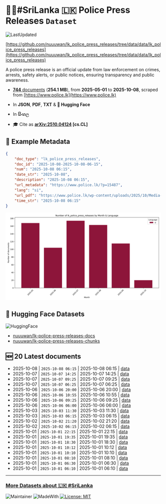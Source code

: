 # 👮‍♂️#SriLanka 🇱🇰 Police Press Releases `Dataset`

![LastUpdated](https://img.shields.io/badge/last_updated-2025--10--09_12:26:04-green)

[https://github.com/nuuuwan/lk_police_press_releases/tree/data/data/lk_police_press_releases](https://github.com/nuuuwan/lk_police_press_releases/tree/data/data/lk_police_press_releases)

A police press release is an official update from law enforcement on crimes, arrests, safety alerts, or public notices, ensuring transparency and public awareness.

- [**744** documents](https://github.com/nuuuwan/lk_police_press_releases/tree/data/data/lk_police_press_releases) (**254.1 MB**), from **2025-05-01** to **2025-10-08**, scraped from [https://www.police.lk](https://www.police.lk)

- In **JSON**, **PDF**, **TXT** & **🤗 Hugging Face**

- In **සිංහල**

- 🎓 Cite as **[arXiv:2510.04124](https://arxiv.org/abs/2510.04124) [cs.CL]**

## 📝 Example Metadata

```json
{
    "doc_type": "lk_police_press_releases",
    "doc_id": "2025-10-08-2025-10-08-06-15",
    "num": "2025-10-08 06:15",
    "date_str": "2025-10-08",
    "description": "2025-10-08 06:15",
    "url_metadata": "https://www.police.lk/?p=15487",
    "lang": "si",
    "url_pdf": "https://www.police.lk/wp-content/uploads/2025/10/Media-on-2025.10.08-at-0615-.pdf",
    "time_str": "2025-10-08 06:15"
}
```

![Chart](https://raw.githubusercontent.com/nuuuwan/lk_police_press_releases/refs/heads/data/data/lk_police_press_releases/docs_by_month_and_lang.png)

## 🤗 Hugging Face Datasets

![HuggingFace](https://img.shields.io/badge/-HuggingFace-FDEE21?style=for-the-badge&logo=HuggingFace)

- [nuuuwan/lk-police-press-releases-docs](https://huggingface.co/datasets/nuuuwan/lk-police-press-releases-docs)
- [nuuuwan/lk-police-press-releases-chunks](https://huggingface.co/datasets/nuuuwan/lk-police-press-releases-chunks)

## 🆕 20 Latest documents

- 2025-10-08 | `2025-10-08 06:15` | 2025-10-08 06:15 | [data](https://github.com/nuuuwan/lk_police_press_releases/tree/data/data/lk_police_press_releases/2020s/2025/2025-10-08-2025-10-08-06-15)
- 2025-10-07 | `2025-10-07 14:25` | 2025-10-07 14:25 | [data](https://github.com/nuuuwan/lk_police_press_releases/tree/data/data/lk_police_press_releases/2020s/2025/2025-10-07-2025-10-07-14-25)
- 2025-10-07 | `2025-10-07 09:25` | 2025-10-07 09:25 | [data](https://github.com/nuuuwan/lk_police_press_releases/tree/data/data/lk_police_press_releases/2020s/2025/2025-10-07-2025-10-07-09-25)
- 2025-10-07 | `2025-10-07 06:25` | 2025-10-07 06:25 | [data](https://github.com/nuuuwan/lk_police_press_releases/tree/data/data/lk_police_press_releases/2020s/2025/2025-10-07-2025-10-07-06-25)
- 2025-10-06 | `2025-10-06 20:00` | 2025-10-06 20:00 | [data](https://github.com/nuuuwan/lk_police_press_releases/tree/data/data/lk_police_press_releases/2020s/2025/2025-10-06-2025-10-06-20-00)
- 2025-10-06 | `2025-10-06 10:55` | 2025-10-06 10:55 | [data](https://github.com/nuuuwan/lk_police_press_releases/tree/data/data/lk_police_press_releases/2020s/2025/2025-10-06-2025-10-06-10-55)
- 2025-10-06 | `2025-10-06 09:25` | 2025-10-06 09:25 | [data](https://github.com/nuuuwan/lk_police_press_releases/tree/data/data/lk_police_press_releases/2020s/2025/2025-10-06-2025-10-06-09-25)
- 2025-10-06 | `2025-10-06 06:00` | 2025-10-06 06:00 | [data](https://github.com/nuuuwan/lk_police_press_releases/tree/data/data/lk_police_press_releases/2020s/2025/2025-10-06-2025-10-06-06-00)
- 2025-10-03 | `2025-10-03 11:30` | 2025-10-03 11:30 | [data](https://github.com/nuuuwan/lk_police_press_releases/tree/data/data/lk_police_press_releases/2020s/2025/2025-10-03-2025-10-03-11-30)
- 2025-10-03 | `2025-10-03 06:15` | 2025-10-03 06:15 | [data](https://github.com/nuuuwan/lk_police_press_releases/tree/data/data/lk_police_press_releases/2020s/2025/2025-10-03-2025-10-03-06-15)
- 2025-10-02 | `2025-10-02 21:20` | 2025-10-02 21:20 | [data](https://github.com/nuuuwan/lk_police_press_releases/tree/data/data/lk_police_press_releases/2020s/2025/2025-10-02-2025-10-02-21-20)
- 2025-10-02 | `2025-10-02 06:15` | 2025-10-02 06:15 | [data](https://github.com/nuuuwan/lk_police_press_releases/tree/data/data/lk_police_press_releases/2020s/2025/2025-10-02-2025-10-02-06-15)
- 2025-10-01 | `2025-10-01 22:15` | 2025-10-01 22:15 | [data](https://github.com/nuuuwan/lk_police_press_releases/tree/data/data/lk_police_press_releases/2020s/2025/2025-10-01-2025-10-01-22-15)
- 2025-10-01 | `2025-10-01 19:35` | 2025-10-01 19:35 | [data](https://github.com/nuuuwan/lk_police_press_releases/tree/data/data/lk_police_press_releases/2020s/2025/2025-10-01-2025-10-01-19-35)
- 2025-10-01 | `2025-10-01 18:30` | 2025-10-01 18:30 | [data](https://github.com/nuuuwan/lk_police_press_releases/tree/data/data/lk_police_press_releases/2020s/2025/2025-10-01-2025-10-01-18-30)
- 2025-10-01 | `2025-10-01 10:12` | 2025-10-01 10:12 | [data](https://github.com/nuuuwan/lk_police_press_releases/tree/data/data/lk_police_press_releases/2020s/2025/2025-10-01-2025-10-01-10-12)
- 2025-10-01 | `2025-10-01 10:10` | 2025-10-01 10:10 | [data](https://github.com/nuuuwan/lk_police_press_releases/tree/data/data/lk_police_press_releases/2020s/2025/2025-10-01-2025-10-01-10-10)
- 2025-10-01 | `2025-10-01 08:10` | 2025-10-01 08:10 | [data](https://github.com/nuuuwan/lk_police_press_releases/tree/data/data/lk_police_press_releases/2020s/2025/2025-10-01-2025-10-01-08-10)
- 2025-10-01 | `2025-10-01 06:30` | 2025-10-01 06:30 | [data](https://github.com/nuuuwan/lk_police_press_releases/tree/data/data/lk_police_press_releases/2020s/2025/2025-10-01-2025-10-01-06-30)
- 2025-10-01 | `2025-10-01 06:10` | 2025-10-01 06:10 | [data](https://github.com/nuuuwan/lk_police_press_releases/tree/data/data/lk_police_press_releases/2020s/2025/2025-10-01-2025-10-01-06-10)

---

### [More Datasets about 🇱🇰 #SriLanka](https://github.com/nuuuwan/lk_datasets)

![Maintainer](https://img.shields.io/badge/maintainer-nuuuwan-red)
![MadeWith](https://img.shields.io/badge/made_with-python-blue)
[![License: MIT](https://img.shields.io/badge/License-MIT-yellow.svg)](https://opensource.org/licenses/MIT)
